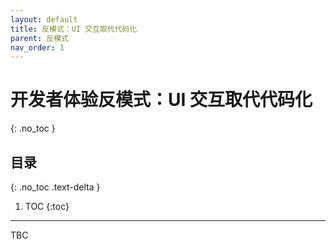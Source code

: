 ```yaml
---
layout: default
title: 反模式：UI 交互取代代码化
parent: 反模式
nav_order: 1
---
```


# 开发者体验反模式：UI 交互取代代码化
{: .no_toc }

## 目录
{: .no_toc .text-delta }

1. TOC
{:toc}

---

TBC


